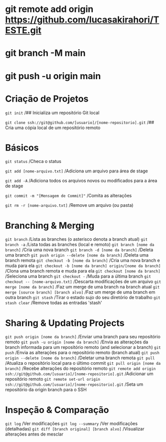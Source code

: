 # git remote add origin https://github.com/lucasakirahori/TESTE.git
# git branch -M main
# git push -u origin main


# Criação de Projetos

`git init` /## Inicializa um repositório Git local

`git clone ssh://git@github.com/[usuario]/[nome-repositorio].git` /## Cria uma cópia local de um repositório remoto

# Básicos

`git status` /Checa o status

`git add [nome-arquivo.txt]` /Adiciona um arquivo para área de stage

`git add -A` /Adiciona todos os arquivos novos ou modificados para a área de stage

`git commit -m "[Mensagem de Commit]"` /Comita as alterações

`git rm -r [nome-arquivo.txt]` /Remove um arquivo (ou pasta)

# Branching & Merging

`git branch` /Lista as branches (o asterisco denota a branch atual)
`git branch -a` /Lista todas as branches (local e remoto)
`git branch [nome da branch]`	/Cria uma nova branch
`git branch -d [nome da branch]`	/Deleta uma branch
`git push origin --delete [nome da branch]`	/Deleta uma branch remota
`git checkout -b [nome da branch]`	/Cria uma nova branch e muda para ela
`git checkout -b [nome da branch] origin/[nome da branch]`	/Clona uma branch remota e muda para ela
`git checkout [nome da branch]`	/Seleciona uma branch
`git checkout -`	/Muda para a última branch
`git checkout -- [nome-arquivo.txt]`	/Descarta modificações de um arquivo
`git merge [nome da branch]`	/Faz um merge de uma branch na branch atual
`git merge [source branch] [branch alvo]`	/Faz um merge de uma branch em outra branch
`git stash`	/Tirar o estado sujo do seu diretório de trabalho
`git stash clear`	/Remove todas as entradas 'stash'

# Sharing & Updating Projects

`git push origin [nome da branch]`	/Enviar uma branch para seu repositório remoto
`git push -u origin [nome da branch]`	/Envia as alterações da branch informada para um repositório remoto (and selecionar a branch)
`git push`	/Envia as alterações para o repositório remoto (branch atual)
`git push origin --delete [nome da branch]`	/Deletar uma branch remota
`git pull`	/Atualiza o repositório local para o último commit
`git pull origin [nome da branch]`	/Recebe alterações do repositório remoto
`git remote add origin ssh://git@github.com/[usuario]/[nome-repositorio].git`	/Adicionar um repositório remoto
`git remote set-url origin ssh://git@github.com/[usuario]/[nome-repositorio].git`	/Seta um repositório da origin branch para o SSH

# Inspeção & Comparação

`git log`	/Ver modificações
`git log --summary`	/Ver modificações (detalhadas)
`git diff [branch original] [branch alvo]`	/Visualizar alterações antes de mesclar
